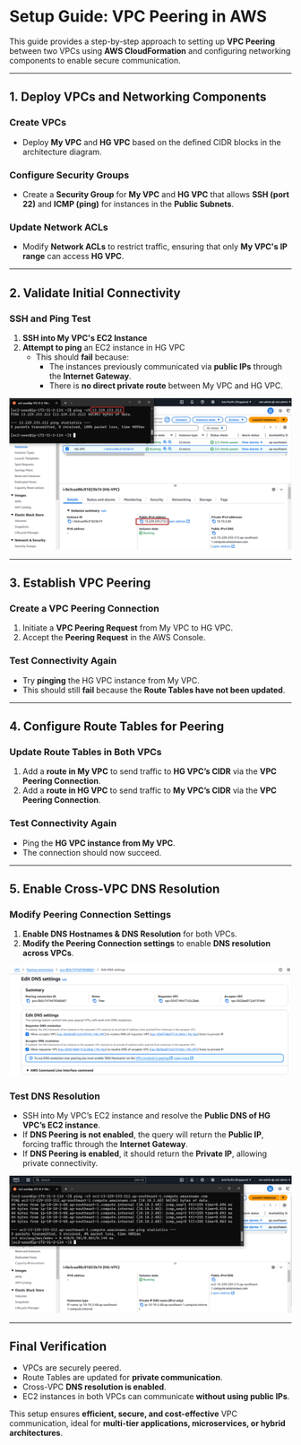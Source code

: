 # **Setup Guide: VPC Peering in AWS**

This guide provides a step-by-step approach to setting up **VPC Peering** between two VPCs using **AWS CloudFormation** and configuring networking components to enable secure communication.

---

## **1. Deploy VPCs and Networking Components**

### **Create VPCs**

- Deploy **My VPC** and **HG VPC** based on the defined CIDR blocks in the architecture diagram.

### **Configure Security Groups**

- Create a **Security Group** for **My VPC** and **HG VPC** that allows **SSH (port 22)** and **ICMP (ping)** for instances in the **Public Subnets**.

### **Update Network ACLs**

- Modify **Network ACLs** to restrict traffic, ensuring that only **My VPC's IP range** can access **HG VPC**.

---

## **2. Validate Initial Connectivity**

### **SSH and Ping Test**

1. **SSH into My VPC's EC2 Instance**
2. **Attempt to ping** an EC2 instance in HG VPC
    - This should **fail** because:
        - The instances previously communicated via **public IPs** through the **Internet Gateway**.
        - There is **no direct private route** between My VPC and HG VPC.

![Fail to ping to HG VPC](/VPC-Peering/screenshots/Fail-to-ping-HG-VPC.PNG)

---

## **3. Establish VPC Peering**

### **Create a VPC Peering Connection**

1. Initiate a **VPC Peering Request** from My VPC to HG VPC.
2. Accept the **Peering Request** in the AWS Console.

### **Test Connectivity Again**

- Try **pinging** the HG VPC instance from My VPC.
- This should still **fail** because the **Route Tables have not been updated**.

---

## **4. Configure Route Tables for Peering**

### **Update Route Tables in Both VPCs**

1. Add a **route in My VPC** to send traffic to **HG VPC’s CIDR** via the **VPC Peering Connection**.
2. Add a **route in HG VPC** to send traffic to **My VPC’s CIDR** via the **VPC Peering Connection**.

### **Test Connectivity Again**

- Ping the **HG VPC instance from My VPC**.
- The connection should now succeed.

---

## **5. Enable Cross-VPC DNS Resolution**

### **Modify Peering Connection Settings**

1. **Enable DNS Hostnames & DNS Resolution** for both VPCs.
2. **Modify the Peering Connection settings** to enable **DNS resolution across VPCs**.

![Enable Cross-Peering DNS](/VPC-Peering/screenshots/Enable-Cross-Peering-DNS.PNG)

### **Test DNS Resolution**

- SSH into My VPC’s EC2 instance and resolve the **Public DNS of HG VPC’s EC2 instance**.
- If **DNS Peering is not enabled**, the query will return the **Public IP**, forcing traffic through the **Internet Gateway**.
- If **DNS Peering is enabled**, it should return the **Private IP**, allowing private connectivity.

![Succeed ping to HG VPC](/VPC-Peering/screenshots/Succeed-to-ping-HG-VPC.PNG)

---

## **Final Verification**

- VPCs are securely peered.
- Route Tables are updated for **private communication**.
- Cross-VPC **DNS resolution is enabled**.
- EC2 instances in both VPCs can communicate **without using public IPs**.

This setup ensures **efficient, secure, and cost-effective** VPC communication, ideal for **multi-tier applications, microservices, or hybrid architectures**.